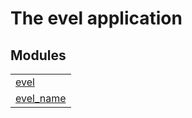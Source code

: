 

# The evel application #


## Modules ##


<table width="100%" border="0" summary="list of modules">
<tr><td><a href="evel.md" class="module">evel</a></td></tr>
<tr><td><a href="evel_name.md" class="module">evel_name</a></td></tr></table>

